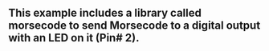 ## This example includes a library called morsecode to send Morsecode to a digital output with an LED on it (Pin# 2).
